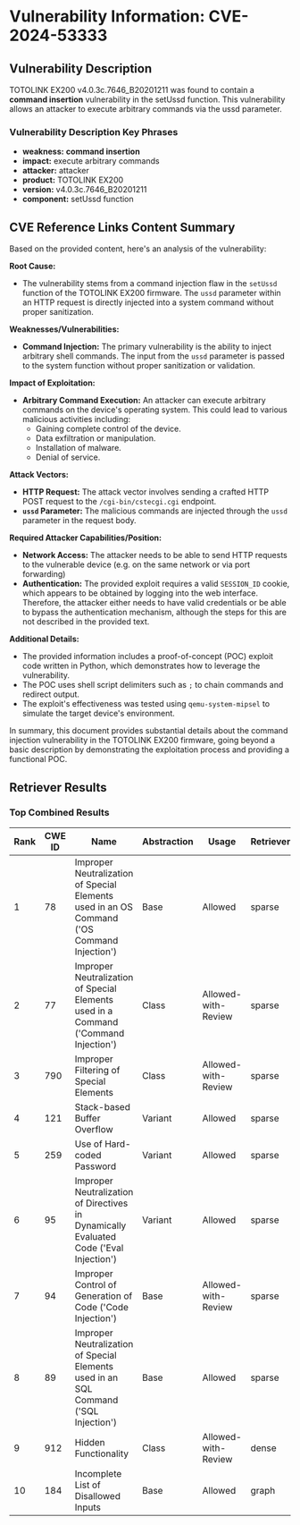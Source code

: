 # Vulnerability Information: CVE-2024-53333

## Vulnerability Description
TOTOLINK EX200 v4.0.3c.7646_B20201211 was found to contain a **command insertion** vulnerability in the setUssd function. This vulnerability allows an attacker to execute arbitrary commands via the ussd parameter.

### Vulnerability Description Key Phrases
- **weakness:** **command insertion**
- **impact:** execute arbitrary commands
- **attacker:** attacker
- **product:** TOTOLINK EX200
- **version:** v4.0.3c.7646_B20201211
- **component:** setUssd function

## CVE Reference Links Content Summary
Based on the provided content, here's an analysis of the vulnerability:

**Root Cause:**

*   The vulnerability stems from a command injection flaw in the `setUssd` function of the TOTOLINK EX200 firmware. The `ussd` parameter within an HTTP request is directly injected into a system command without proper sanitization.

**Weaknesses/Vulnerabilities:**

*   **Command Injection:** The primary vulnerability is the ability to inject arbitrary shell commands. The input from the `ussd` parameter is passed to the system function without proper sanitization or validation.

**Impact of Exploitation:**

*   **Arbitrary Command Execution:** An attacker can execute arbitrary commands on the device's operating system. This could lead to various malicious activities including:
    *   Gaining complete control of the device.
    *   Data exfiltration or manipulation.
    *   Installation of malware.
    *   Denial of service.

**Attack Vectors:**

*   **HTTP Request:** The attack vector involves sending a crafted HTTP POST request to the `/cgi-bin/cstecgi.cgi` endpoint.
*   **`ussd` Parameter:** The malicious commands are injected through the `ussd` parameter in the request body.

**Required Attacker Capabilities/Position:**

*   **Network Access:** The attacker needs to be able to send HTTP requests to the vulnerable device (e.g. on the same network or via port forwarding)
*   **Authentication:** The provided exploit requires a valid `SESSION_ID` cookie, which appears to be obtained by logging into the web interface. Therefore, the attacker either needs to have valid credentials or be able to bypass the authentication mechanism, although the steps for this are not described in the provided text.

**Additional Details:**

*   The provided information includes a proof-of-concept (POC) exploit code written in Python, which demonstrates how to leverage the vulnerability.
*   The POC uses shell script delimiters such as `;` to chain commands and redirect output.
*   The exploit's effectiveness was tested using `qemu-system-mipsel` to simulate the target device's environment.

In summary, this document provides substantial details about the command injection vulnerability in the TOTOLINK EX200 firmware, going beyond a basic description by demonstrating the exploitation process and providing a functional POC.

## Retriever Results

### Top Combined Results

| Rank | CWE ID | Name | Abstraction | Usage  | Retrievers | Individual Scores |
|------|--------|------|-------------|-------|------------|-------------------|
| 1 | 78 | Improper Neutralization of Special Elements used in an OS Command ('OS Command Injection') | Base | Allowed | sparse | 0.226 |
| 2 | 77 | Improper Neutralization of Special Elements used in a Command ('Command Injection') | Class | Allowed-with-Review | sparse | 0.193 |
| 3 | 790 | Improper Filtering of Special Elements | Class | Allowed-with-Review | sparse | 0.191 |
| 4 | 121 | Stack-based Buffer Overflow | Variant | Allowed | sparse | 0.182 |
| 5 | 259 | Use of Hard-coded Password | Variant | Allowed | sparse | 0.164 |
| 6 | 95 | Improper Neutralization of Directives in Dynamically Evaluated Code ('Eval Injection') | Variant | Allowed | sparse | 0.162 |
| 7 | 94 | Improper Control of Generation of Code ('Code Injection') | Base | Allowed-with-Review | sparse | 0.161 |
| 8 | 89 | Improper Neutralization of Special Elements used in an SQL Command ('SQL Injection') | Base | Allowed | sparse | 0.160 |
| 9 | 912 | Hidden Functionality | Class | Allowed-with-Review | dense | 0.529 |
| 10 | 184 | Incomplete List of Disallowed Inputs | Base | Allowed | graph | 0.002 |

